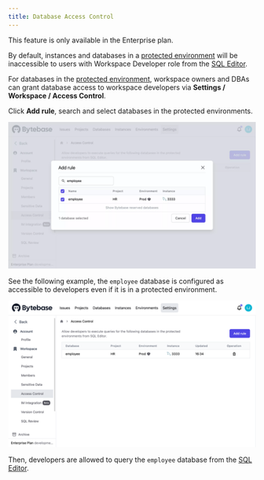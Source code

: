 ```yaml
---
title: Database Access Control
---
```


<hint-block type="info">

This feature is only available in the Enterprise plan.

</hint-block>

By default, instances and databases in a [protected environment](/docs/administration/environment-policy/tier) will be inaccessible to users with Workspace Developer role from the [SQL Editor](/docs/sql-editor/overview).

For databases in the [protected environment](/docs/administration/environment-policy/tier), workspace owners and DBAs can grant database access to workspace developers via **Settings / Workspace / Access Control**.

Click **Add rule**, search and select databases in the protected environments.

![setting-add-rule](/static/docs/administration/database-access-control/access-control-add-rule.webp)

See the following example, the `employee` database is configured as accessible to developers even if it is in a protected environment.

![setting](/static/docs/administration/database-access-control/access-control-settings.webp)

Then, developers are allowed to query the `employee` database from the [SQL Editor](/docs/sql-editor/overview). 